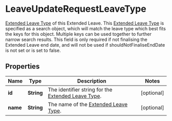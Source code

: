 

# LeaveUpdateRequestLeaveType

[Extended Leave Type](https://developers.intellihr.io/docs/v1/) of this Extended Leave. This [Extended Leave Type](https://developers.intellihr.io/docs/v1/) is specified as a search object, which will match the leave type which best fits the keys for this object. Multiple keys can be used together to further narrow search results. This field is only required if not finalising the Extended Leave end date, and will not be used if shouldNotFinaliseEndDate is not set or is set to false.

## Properties

| Name | Type | Description | Notes |
|------------ | ------------- | ------------- | -------------|
|**id** | **String** | The identifier string for the [Extended Leave Type](https://developers.intellihr.io/docs/v1/). |  [optional] |
|**name** | **String** | The name of the [Extended Leave Type](https://developers.intellihr.io/docs/v1/). |  [optional] |



